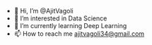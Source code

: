 - 👋 Hi, I’m @AjitVagoli
- 👀 I’m interested in Data Science
- 🌱 I’m currently learning Deep Learning
- 📫 How to reach me ajitvagoli34@gmail.com

<!---
AjitVagoli/AjitVagoli is a ✨ special ✨ repository because its `README.md` (this file) appears on your GitHub profile.
You can click the Preview link to take a look at your changes.
--->

